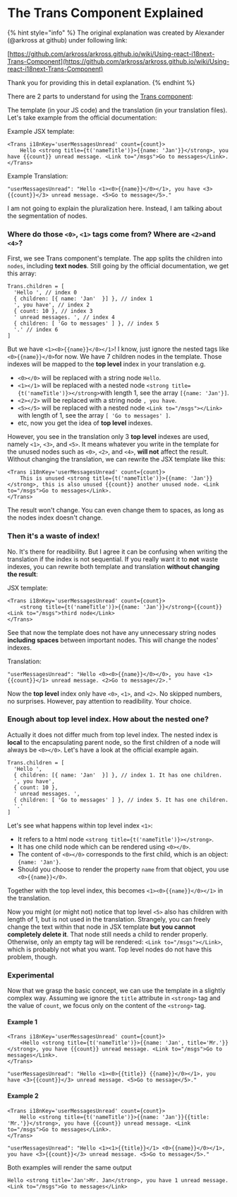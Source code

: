 # The Trans Component Explained

{% hint style="info" %}
The original explanation was created by Alexander \(@arkross at github\) under following link:  
  
[https://github.com/arkross/arkross.github.io/wiki/Using-react-i18next-Trans-Component](https://github.com/arkross/arkross.github.io/wiki/Using-react-i18next-Trans-Component)  
  
Thank you for providing this in detail explanation.
{% endhint %}

There are 2 parts to understand for using the [Trans component](../components/trans-component.md):

The template \(in your JS code\) and the translation \(in your translation files\). Let's take example from the official documentation:

Example JSX template:

```text
<Trans i18nKey='userMessagesUnread' count={count}>
    Hello <strong title={t('nameTitle')}>{{name: 'Jan'}}</strong>, you have {{count}} unread message. <Link to="/msgs">Go to messages</Link>.
</Trans>
```

Example Translation:

```text
"userMessagesUnread": "Hello <1><0>{{name}}</0></1>, you have <3>{{count}}</3> unread message. <5>Go to message</5>."
```

I am not going to explain the pluralization here. Instead, I am talking about the segmentation of nodes.

### Where do those `<0>`, `<1>` tags come from? Where are `<2>`and `<4>`?

First, we see Trans component's template. The app splits the children into `nodes`, including **text nodes**. Still going by the official documentation, we get this array:

```text
Trans.children = [
  'Hello ', // index 0
  { children: [{ name: 'Jan'  }] }, // index 1
  ', you have', // index 2
  { count: 10 }, // index 3
  ' unread messages. ', // index 4
  { children: [ 'Go to messages' ] }, // index 5
  '.' // index 6
]
```

But we have `<1><0>{{name}}</0></1>`! I know, just ignore the nested tags like `<0>{{name}}</0>`for now. We have 7 children nodes in the template. Those indexes will be mapped to the **top level** index in your translation e.g.

* `<0></0>` will be replaced with a string node `Hello`.
* `<1></1>` will be replaced with a nested node `<strong title={t('nameTitle')}></strong>`with length 1, see the array `[{name: 'Jan'}]`.
* `<2></2>` will be replaced with a string node `, you have`.
* `<5></5>` will be replaced with a nested node `<Link to="/msgs"></Link>` with length of 1, see the array `[ 'Go to messages' ]`.
* etc, now you get the idea of **top level** indexes.

However, you see in the translation only 3 **top level** indexes are used, namely `<1>`, `<3>`, and `<5>`. It means whatever you write in the template for the unused nodes such as `<0>`, `<2>`, and `<4>`, **will not** affect the result. Without changing the translation, we can rewrite the JSX template like this:

```text
<Trans i18nKey='userMessagesUnread' count={count}>
    This is unused <strong title={t('nameTitle')}>{{name: 'Jan'}}</strong>, this is also unused {{count}} another unused node. <Link to="/msgs">Go to messages</Link>.
</Trans>
```

The result won't change. You can even change them to spaces, as long as the nodes index doesn't change.

### Then it's a waste of index!

No. It's there for readibility. But I agree it can be confusing when writing the translation if the index is not sequential. If you really want it to **not** waste indexes, you can rewrite both template and translation **without changing the result**:

JSX template:

```text
<Trans i18nKey='userMessagesUnread' count={count}>
    <strong title={t('nameTitle')}>{{name: 'Jan'}}</strong>{{count}}<Link to="/msgs">third node</Link>
</Trans>
```

See that now the template does not have any unnecessary string nodes **including spaces** between important nodes. This will change the nodes' indexes.

Translation:

```text
"userMessagesUnread": "Hello <0><0>{{name}}</0></0>, you have <1>{{count}}</1> unread message. <2>Go to message</2>."
```

Now the **top level** index only have `<0>`, `<1>`, and `<2>`. No skipped numbers, no surprises. However, pay attention to readibility. Your choice.

### Enough about top level index. How about the nested one?

Actually it does not differ much from top level index. The nested index is **local** to the encapsulating parent node, so the first children of a node will always be `<0></0>`. Let's have a look at the official example again.

```text
Trans.children = [
  'Hello ',
  { children: [{ name: 'Jan'  }] }, // index 1. It has one children.
  ', you have',
  { count: 10 },
  ' unread messages. ',
  { children: [ 'Go to messages' ] }, // index 5. It has one children.
  '.'
]
```

Let's see what happens within top level index `<1>`:

* It refers to a html node `<strong title={t('nameTitle')}></strong>`.
* It has one child node which can be rendered using `<0></0>`.
* The content of `<0></0>` corresponds to the first child, which is an object: `{name: 'Jan'}`.
* Should you choose to render the property `name` from that object, you use `<0>{{name}}</0>`.

Together with the top level index, this becomes `<1><0>{{name}}</0></1>` in the translation.

Now you might \(or might not\) notice that top level `<5>` also has children with length of 1, but is not used in the translation. Strangely, you can freely change the text within that node in JSX template **but you cannot completely delete it**. That node still needs a child to render properly. Otherwise, only an empty tag will be rendered: `<Link to="/msgs"></Link>`, which is probably not what you want. Top level nodes do not have this problem, though.

### Experimental

Now that we grasp the basic concept, we can use the template in a slightly complex way. Assuming we ignore the `title` attribute in `<strong>` tag and the value of `count`, we focus only on the content of the `<strong>` tag.

#### Example 1

```text
<Trans i18nKey='userMessagesUnread' count={count}>
    <Hello <strong title={t('nameTitle')}>{{name: 'Jan', title='Mr.'}}</strong>, you have {{count}} unread message. <Link to="/msgs">Go to messages</Link>.
</Trans>
```

```text
"userMessagesUnread": "Hello <1><0>{{title}} {{name}}</0></1>, you have <3>{{count}}</3> unread message. <5>Go to message</5>."
```

#### Example 2

```text
<Trans i18nKey='userMessagesUnread' count={count}>
    Hello <strong title={t('nameTitle')}>{{name: 'Jan'}}{{title: 'Mr.'}}</strong>, you have {{count}} unread message. <Link to="/msgs">Go to messages</Link>.
</Trans>
```

```text
"userMessagesUnread": "Hello <1><1>{{title}}</1> <0>{{name}}</0></1>, you have <3>{{count}}</3> unread message. <5>Go to message</5>."
```

Both examples will render the same output

```text
Hello <strong title='Jan'>Mr. Jan</strong>, you have 1 unread message. <Link to="/msgs">Go to messages</Link>
```

